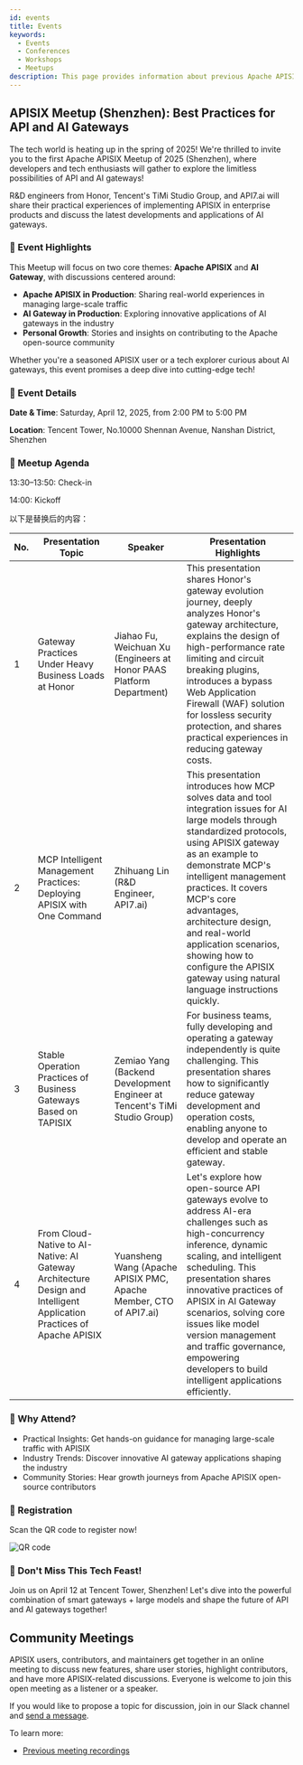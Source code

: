 ```yaml
---
id: events
title: Events
keywords:
  - Events
  - Conferences
  - Workshops
  - Meetups
description: This page provides information about previous Apache APISIX's community events.
---
```

## APISIX Meetup (Shenzhen): Best Practices for API and AI Gateways

The tech world is heating up in the spring of 2025! We're thrilled to invite you to the first Apache APISIX Meetup of 2025 (Shenzhen), where developers and tech enthusiasts will gather to explore the limitless possibilities of API and AI gateways!

R&D engineers from Honor, Tencent's TiMi Studio Group, and API7.ai will share their practical experiences of implementing APISIX in enterprise products and discuss the latest developments and applications of AI gateways.

### 🌟 Event Highlights

This Meetup will focus on two core themes: **Apache APISIX** and **AI Gateway**, with discussions centered around:

- **Apache APISIX in Production**: Sharing real-world experiences in managing large-scale traffic
- **AI Gateway in Production**: Exploring innovative applications of AI gateways in the industry
- **Personal Growth**: Stories and insights on contributing to the Apache open-source community

Whether you're a seasoned APISIX user or a tech explorer curious about AI gateways, this event promises a deep dive into cutting-edge tech!

### 📍 Event Details

**Date & Time**: Saturday, April 12, 2025, from 2:00 PM to 5:00 PM

**Location**: Tencent Tower, No.10000 Shennan Avenue, Nanshan District, Shenzhen

### 📅 Meetup Agenda

13:30–13:50: Check-in

14:00: Kickoff

以下是替换后的内容：

| No. | Presentation Topic | Speaker | Presentation Highlights |
| --- | ------------------- | ------- | ----------------------- |
| 1 | Gateway Practices Under Heavy Business Loads at Honor | Jiahao Fu, Weichuan Xu (Engineers at Honor PAAS Platform Department) | This presentation shares Honor's gateway evolution journey, deeply analyzes Honor's gateway architecture, explains the design of high-performance rate limiting and circuit breaking plugins, introduces a bypass Web Application Firewall (WAF) solution for lossless security protection, and shares practical experiences in reducing gateway costs. |
| 2 | MCP Intelligent Management Practices: Deploying APISIX with One Command | Zhihuang Lin (R&D Engineer, API7.ai) | This presentation introduces how MCP solves data and tool integration issues for AI large models through standardized protocols, using APISIX gateway as an example to demonstrate MCP's intelligent management practices. It covers MCP's core advantages, architecture design, and real-world application scenarios, showing how to configure the APISIX gateway using natural language instructions quickly. |
| 3 | Stable Operation Practices of Business Gateways Based on TAPISIX | Zemiao Yang (Backend Development Engineer at Tencent's TiMi Studio Group) | For business teams, fully developing and operating a gateway independently is quite challenging. This presentation shares how to significantly reduce gateway development and operation costs, enabling anyone to develop and operate an efficient and stable gateway. |
| 4 | From Cloud-Native to AI-Native: AI Gateway Architecture Design and Intelligent Application Practices of Apache APISIX | Yuansheng Wang (Apache APISIX PMC, Apache Member, CTO of API7.ai) | Let's explore how open-source API gateways evolve to address AI-era challenges such as high-concurrency inference, dynamic scaling, and intelligent scheduling. This presentation shares innovative practices of APISIX in AI Gateway scenarios, solving core issues like model version management and traffic governance, empowering developers to build intelligent applications efficiently. |

### 🎁 Why Attend?

- Practical Insights: Get hands-on guidance for managing large-scale traffic with APISIX
- Industry Trends: Discover innovative AI gateway applications shaping the industry
- Community Stories: Hear growth journeys from Apache APISIX open-source contributors

### 📩 Registration

Scan the QR code to register now!

![QR code](https://static.api7.ai/uploads/2025/04/07/64QXPMU2_registration-code.webp)

### 🚀 Don't Miss This Tech Feast!

Join us on April 12 at Tencent Tower, Shenzhen! Let's dive into the powerful combination of smart gateways + large models and shape the future of API and AI gateways together!

## Community Meetings

APISIX users, contributors, and maintainers get together in an online meeting to discuss new features, share user stories, highlight contributors, and have more APISIX-related discussions. Everyone is welcome to join this open meeting as a listener or a speaker.

If you would like to propose a topic for discussion, join in our Slack channel and [send a message](https://apisix.apache.org/docs/general/join/#join-the-slack-channel).

To learn more:

- [Previous meeting recordings](https://youtube.com/playlist?list=PLAoKZlos1sznjgFQsm31QAWeJmv8_w7SP)
